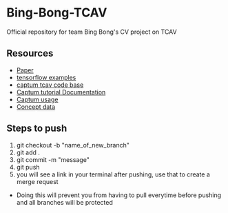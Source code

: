 # Bing-Bong-TCAV
Official repository for team Bing Bong's CV project on TCAV

## Resources
 - [Paper](https://arxiv.org/pdf/1711.11279.pdf)
 - [tensorflow examples](https://github.com/tensorflow/tcav/tree/master/tcav/tcav_examples/image_models/imagenet)
 - [captum tcav code base](https://github.com/pytorch/captum/blob/master/captum/concept/_core/tcav.py)
 - [Captum tutorial Documentation](https://captum.ai/tutorials/TCAV_Image) 
 - [Captum usage](https://captum.ai/api/concept.html)
 - [Concept data](https://netdissect.csail.mit.edu/broden1_224)

## Steps to push
 1. git checkout -b "name_of_new_branch"
 2. git add .
 3. git commit -m "message"
 4. git push
 5. you will see a link in your terminal after pushing, use that to create a merge request
 
 - Doing this will prevent you from having to pull everytime before pushing and all branches will be protected
